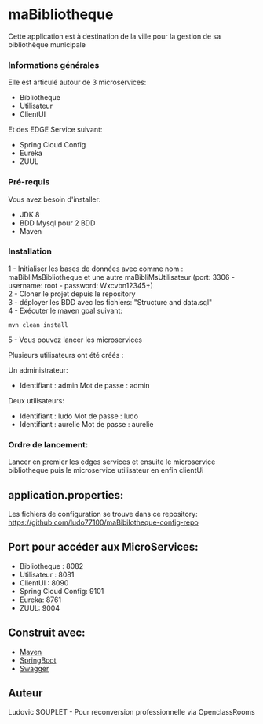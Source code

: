 # maBibliotheque

Cette application est à destination de la ville pour la gestion de sa bibliothèque municipale

### Informations générales

Elle est articulé autour de 3 microservices:

- Bibliotheque
- Utilisateur
- ClientUI

Et des EDGE Service suivant:

- Spring Cloud Config
- Eureka
- ZUUL

### Pré-requis

Vous avez besoin d'installer:
- JDK 8  
- BDD Mysql pour 2 BDD
- Maven  

### Installation

1 - Initialiser les bases de données avec comme nom : maBibliMsBibliotheque et une autre maBibliMsUtilisateur (port: 3306 - username: root - password: Wxcvbn12345+)  
2 - Cloner le projet depuis le repository  
3 - déployer les BDD avec les fichiers: "Structure and data.sql"  
4 - Exécuter le maven goal suivant: 
```
mvn clean install
```
5 - Vous pouvez lancer les microservices

Plusieurs utilisateurs ont été créés :

Un administrateur:   
- Identifiant : admin Mot de passe : admin

Deux utilisateurs:  
- Identifiant : ludo Mot de passe : ludo
- Identifiant : aurelie Mot de passe : aurelie

### Ordre de lancement:

Lancer en premier les edges services et ensuite le microservice bibliotheque puis le microservice utilisateur en enfin clientUi

## application.properties:

Les fichiers de configuration se trouve dans ce repository: https://github.com/ludo77100/maBibilotheque-config-repo

## Port pour accéder aux MicroServices:

- Bibliotheque : 8082
- Utilisateur : 8081
- ClientUI : 8090
- Spring Cloud Config: 9101
- Eureka: 8761
- ZUUL: 9004

## Construit avec:
* [Maven](https://maven.apache.org/)
* [SpringBoot](https://spring.io/projects/spring-boot)
* [Swagger](https://swagger.io/)

## Auteur
Ludovic SOUPLET - Pour reconversion professionnelle via OpenclassRooms